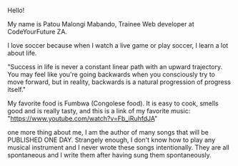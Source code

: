 Hello!

My name is Patou Malongi Mabando, Trainee Web developer at CodeYourFuture ZA.

I love soccer because when I watch a live game or play soccer, I learn a lot about life.

"Success in life is never a constant linear path with an upward trajectory. You may feel like you're going backwards when you consciously try to move forward, but in reality, backwards is a natural progression of progress itself."

My favorite food is Fumbwa (Congolese food). It is easy to cook, smells good and is really tasty, and this is a link of my favorite music: "https://www.youtube.com/watch?v=Fb_iRuhfdJA"

one more thing about me, I am the author of many songs that will be PUBLISHED ONE DAY. Strangely enough, I don't know how to play any musical instrument and I never wrote these songs intentionally. They are all spontaneous and I write them after having sung them spontaneously.